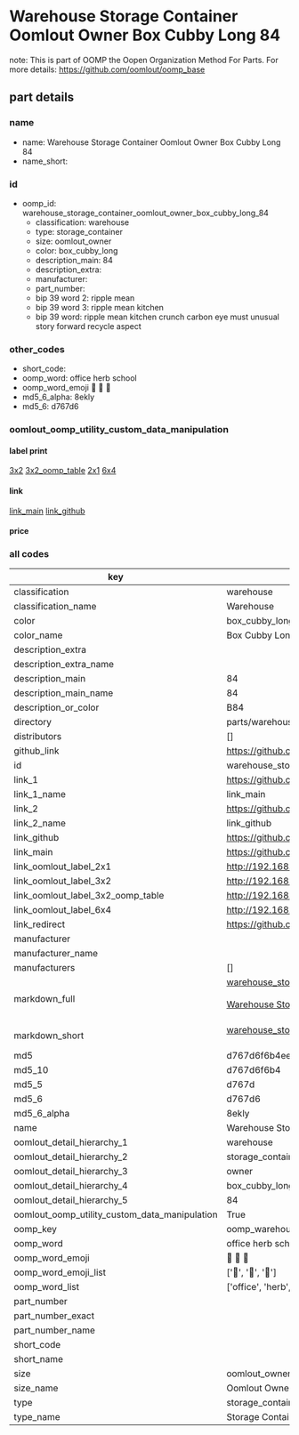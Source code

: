 # Warehouse Storage Container Oomlout Owner Box Cubby Long 84  

note: This is part of OOMP the Oopen Organization Method For Parts. For more details: https://github.com/oomlout/oomp_base

##  part details
  







### name
* name: Warehouse Storage Container Oomlout Owner Box Cubby Long 84
* name_short: 
### id
* oomp_id: warehouse_storage_container_oomlout_owner_box_cubby_long_84
  * classification: warehouse
  * type: storage_container
  * size: oomlout_owner
  * color: box_cubby_long
  * description_main: 84
  * description_extra: 
  * manufacturer: 
  * part_number: 
  * bip 39 word 2: ripple mean
  * bip 39 word 3: ripple mean kitchen
  * bip 39 word: ripple mean kitchen crunch carbon eye must unusual story forward recycle aspect

### other_codes
* short_code: 
* oomp_word: office herb school
* oomp_word_emoji :office: :herb: :school:
* md5_6_alpha: 8ekly
* md5_6: d767d6






### oomlout_oomp_utility_custom_data_manipulation
#### label print
[3x2](http://192.168.1.245:1112/?label=oomp%208ekly)
[3x2_oomp_table](http://192.168.1.108:1112/?label=oomp%208ekly)
[2x1](http://192.168.1.242:1112/?label=oomp%208ekly)
[6x4](http://192.168.1.55:1112/?label=oomp%208ekly)    

#### link

[link_main](https://github.com/oomlout/oomlout_oomp_version_1_messy/tree/main/parts/warehouse_storage_container_oomlout_owner_box_cubby_long_84) [link_github](https://github.com/oomlout/oomlout_oomp_version_1_messy/tree/main/parts/warehouse_storage_container_oomlout_owner_box_cubby_long_84)                             

#### price







### all codes 
| key | value |  
| --- | --- |  
| classification | warehouse |  
| classification_name | Warehouse |  
| color | box_cubby_long |  
| color_name | Box Cubby Long |  
| description_extra |  |  
| description_extra_name |  |  
| description_main | 84 |  
| description_main_name | 84 |  
| description_or_color | B84 |  
| directory | parts/warehouse_storage_container_oomlout_owner_box_cubby_long_84 |  
| distributors | [] |  
| github_link | https://github.com/oomlout/oomlout_oomp_part_src/tree/main/parts/warehouse_storage_container_oomlout_owner_box_cubby_long_84 |  
| id | warehouse_storage_container_oomlout_owner_box_cubby_long_84 |  
| link_1 | https://github.com/oomlout/oomlout_oomp_version_1_messy/tree/main/parts/warehouse_storage_container_oomlout_owner_box_cubby_long_84 |  
| link_1_name | link_main |  
| link_2 | https://github.com/oomlout/oomlout_oomp_version_1_messy/tree/main/parts/warehouse_storage_container_oomlout_owner_box_cubby_long_84 |  
| link_2_name | link_github |  
| link_github | https://github.com/oomlout/oomlout_oomp_version_1_messy/tree/main/parts/warehouse_storage_container_oomlout_owner_box_cubby_long_84 |  
| link_main | https://github.com/oomlout/oomlout_oomp_version_1_messy/tree/main/parts/warehouse_storage_container_oomlout_owner_box_cubby_long_84 |  
| link_oomlout_label_2x1 | http://192.168.1.242:1112/?label=oomp%208ekly |  
| link_oomlout_label_3x2 | http://192.168.1.245:1112/?label=oomp%208ekly |  
| link_oomlout_label_3x2_oomp_table | http://192.168.1.108:1112/?label=oomp%208ekly |  
| link_oomlout_label_6x4 | http://192.168.1.55:1112/?label=oomp%208ekly |  
| link_redirect | https://github.com/oomlout/oomlout_oomp_version_1_messy/tree/main/parts/warehouse_storage_container_oomlout_owner_box_cubby_long_84 |  
| manufacturer |  |  
| manufacturer_name |  |  
| manufacturers | [] |  
| markdown_full | [warehouse_storage_container_oomlout_owner_box_cubby_long_84](none)<br>[](none)<br>[Warehouse Storage Container Oomlout Owner Box Cubby Long 84](none)<br><br> |  
| markdown_short | [warehouse_storage_container_oomlout_owner_box_cubby_long_84](none)<br><br> |  
| md5 | d767d6f6b4ee52414491334ef62275d2 |  
| md5_10 | d767d6f6b4 |  
| md5_5 | d767d |  
| md5_6 | d767d6 |  
| md5_6_alpha | 8ekly |  
| name | Warehouse Storage Container Oomlout Owner Box Cubby Long 84 |  
| oomlout_detail_hierarchy_1 | warehouse |  
| oomlout_detail_hierarchy_2 | storage_container |  
| oomlout_detail_hierarchy_3 | owner |  
| oomlout_detail_hierarchy_4 | box_cubby_long |  
| oomlout_detail_hierarchy_5 | 84 |  
| oomlout_oomp_utility_custom_data_manipulation | True |  
| oomp_key | oomp_warehouse_storage_container_oomlout_owner_box_cubby_long_84 |  
| oomp_word | office herb school |  
| oomp_word_emoji | :office: :herb: :school: |  
| oomp_word_emoji_list | [':office:', ':herb:', ':school:'] |  
| oomp_word_list | ['office', 'herb', 'school'] |  
| part_number |  |  
| part_number_exact |  |  
| part_number_name |  |  
| short_code |  |  
| short_name |  |  
| size | oomlout_owner |  
| size_name | Oomlout Owner |  
| type | storage_container |  
| type_name | Storage Container |  
